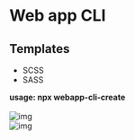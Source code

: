 # Web app CLI
## Templates
- SCSS
- SASS

**usage: npx webapp-cli-create**
<br/><br/>
![img](https://i.imgur.com/QQxGQhj.png)
<br/>
![img](https://i.imgur.com/HYATp3q.png)
